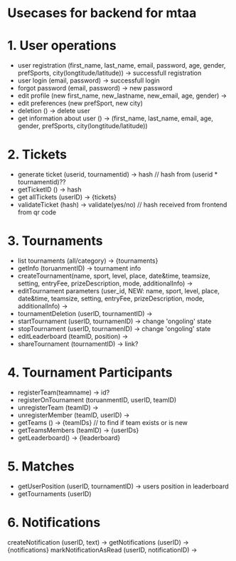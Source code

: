 # Usecases for backend for mtaa

# 1. User operations
- user registration (first_name, last_name, email, password, age, gender, prefSports, city(longtitude/latitude)) -> successfull registration
- user login (email, password) -> successfull login
- forgot password (email, password) -> new password
- edit profile (new first_name, new_lastname, new_email, age, gender) ->
- edit preferences (new prefSport, new city) 
- deletion () -> delete user
- get information about user () -> (first_name, last_name, email, age, gender, prefSports, city(longtitude/latitude))

# 2. Tickets
- generate ticket (userid, tournamentid) -> hash // hash from (userid * tournamentid)??
- getTicketID () -> hash
- get allTickets (userID) -> {tickets}
- validateTicket (hash) -> validate(yes/no) // hash received from frontend from qr code

# 3. Tournaments 
- list tournaments (all/category) -> {tournaments}
- getInfo (toruanmentID) -> tournament info
- createTournament(name, sport, level, place, date&time, teamsize, setting, entryFee, prizeDescription, mode, additionalInfo) -> 
- editTournament parameters (user_id, NEW: name, sport, level, place, date&time, teamsize, setting, entryFee, prizeDescription, mode, additionalInfo) ->
- tournamentDeletion (userID, tournamentID) ->
- startTournament (userID, tournamenID) -> change 'ongoling' state
- stopTournament (userID, tournamenID) -> change 'ongoling' state
- editLeaderboard (teamID, position) ->
- shareTournament (tournamentID) -> link?

# 4. Tournament Participants
- registerTeam(teamname) -> id?
- registerOnTournament (toruanmentID, userID, teamID)
- unregisterTeam (teamID)  ->
- unregisterMember (teamID, userID) ->
- getTeams () -> {teamIDs} // to find if team exists or is new
- getTeamsMembers (teamID) -> {userIDs}
- getLeaderboard() -> {leaderboard}

# 5. Matches
- getUserPosition (userID, tournamentID) -> users position in leaderboard
- getTournaments (userID)

# 6. Notifications
createNotification (userID, text) ->
getNotifications (userID) -> {notifications}
markNotificationAsRead (userID, notificationID) ->
